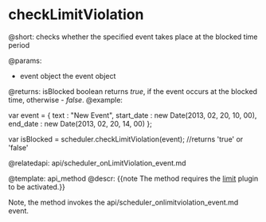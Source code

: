 checkLimitViolation
=============
@short: 
	checks whether the specified event takes place at the blocked time period  

@params: 
- event		object	 the event object

@returns:
isBlocked	boolean		returns <i>true</i>, if the event occurs at the blocked time, otherwise - <i>false</i>.
@example: 
	
var event = {
   text : "New Event",
   start_date : new Date(2013, 02, 20, 10, 00),
   end_date : new Date(2013, 02, 20, 14, 00)
};

var isBlocked = scheduler.checkLimitViolation(event); //returns 'true' or 'false'

@relatedapi:
	api/scheduler_onLimitViolation_event.md

@template:	api_method
@descr:
{{note The method requires the [limit](extensions_list.md#limit) plugin to be activated.}}

Note, the method invokes the api/scheduler_onlimitviolation_event.md event.

